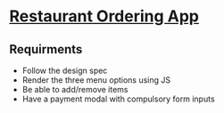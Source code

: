# [Restaurant Ordering App](https://restaurant-ordering-app-cavs.netlify.app/)

## Requirments
- Follow the design spec
- Render the three menu options using JS
- Be able to add/remove items
- Have a payment modal with compulsory form inputs